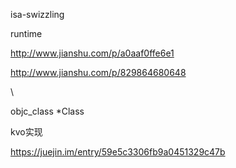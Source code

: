  isa-swizzling

runtime

http://www.jianshu.com/p/a0aaf0ffe6e1

http://www.jianshu.com/p/829864680648

\

objc_class  *Class



kvo实现

https://juejin.im/entry/59e5c3306fb9a0451329c47b